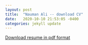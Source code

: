 ```yaml
---
layout: post
title:  "Nauman Ali -- download CV"
date:   2020-10-10 21:53:05 -0400
categories: jekyll update
---
```



[Download resume in pdf format](/nomz_portfolio/assets/Nauman-Ali-resume-2020.pdf)
